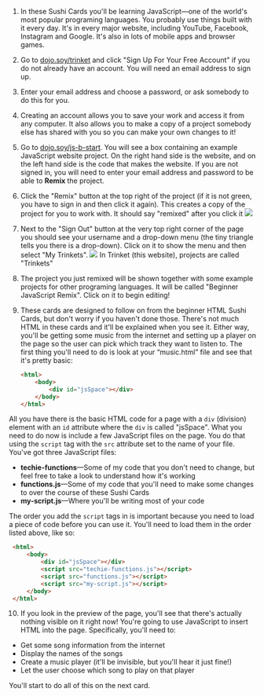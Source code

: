 1. In these Sushi Cards you'll be learning JavaScript—one of the world's most popular programing languages. You probably use things built with it every day. It's in every major website, including YouTube, Facebook, Instagram and Google. It's also in lots of mobile apps and browser games.
2. Go to [dojo.soy/trinket](http://dojo.soy/trinket) and click "Sign Up For Your Free Account" if you do not already have an account. You will need an email address to sign up.
3. Enter your email address and choose a password, or ask somebody to do this for you.
4. Creating an account allows you to save your work and access it from any computer. It also allows you to make a copy of a project somebody else has shared with you so you can make your own changes to it!
5. Go to [dojo.soy/js-b-start](http://dojo.soy/js-b-start). You will see a box containing an example JavaScript website project. On the right hand side is the website, and on the left hand side is the code that makes the website.
    If you are not signed in, you will need to enter your email address and password to be able to **Remix** the project.
6. Click the "Remix" button at the top right of the project \(if it is not green, you have to sign in and then click it again\). This creates a copy of the project for you to work with. It should say "remixed" after you click it ![](/assets/remixedWide.png)
7. Next to the "Sign Out" button at the very top right corner of the page you should see your username and a drop-down menu \(the tiny triangle tells you there is a drop-down\). Click on it to show the menu and then select "My Trinkets". ![](/assets/MyTrinketsMenuWide.png)
    In Trinket \(this website\), projects are called "Trinkets"
8. The project you just remixed will be shown together with some example projects for other programing languages. It will be called "Beginner JavaScript Remix". Click on it to begin editing!
9. These cards are designed to follow on from the beginner HTML Sushi Cards, but don't worry if you haven't done those. There's not much HTML in these cards and it'll be explained when you see it. Either way, you'll be getting some music from the internet and setting up a player on the page so the user can pick which track they want to listen to. The first thing you'll need to do is look at your “music.html” file and see that it's pretty basic:

   ```html
   <html>
       <body>
           <div id="jsSpace"></div>
       </body>
   </html>
   ```

  All you have there is the basic HTML code for a page with a `div` \(division\) element with an `id` attribute where the `div` is called "jsSpace". What you need to do now is include a few JavaScript files on the page. You do that using the `script` tag with the `src` attribute set to the name of your file. You've got three JavaScript files:

  * **techie-functions**—Some of my code that you don't need to change, but feel free to take a look to understand how it's working
  * **functions.js**—Some of my code that you'll need to make some changes to over the course of these Sushi Cards
  * **my-script.js**—Where you'll be writing most of your code

  The order you add the `script` tags in is important because you need to load a piece of code before you can use it. You'll need to load them in the order listed above, like so:
  ```html
   <html>
       <body>
           <div id="jsSpace"></div>
           <script src="techie-functions.js"></script>
           <script src="functions.js"></script>
           <script src="my-script.js"></script>
       </body>
   </html>
   ```

10. If you look in the preview of the page, you'll see that there's actually nothing visible on it right now! You're going to use JavaScript to insert HTML into the page. Specifically, you'll need to:

  * Get some song information from the internet
  * Display the names of the songs
  * Create a music player (it'll be invisible, but you'll hear it just fine!)
  * Let the user choose which song to play on that player
  
  You'll start to do all of this on the next card.